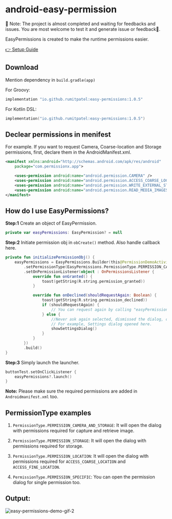 # android-easy-permission
🚧  Note: The project is almost completed and waiting for feedbacks and issues. You are most welcome to test it and generate issue or feedback🙂.

EasyPermissions is created to make the runtime permissions easier.

[👉 Setup Guide](#how-do-i-use-easypermissions)

## Download
Mention dependency in ```build.gradle(app)```

For Groovy:
```groovy
implementation "io.github.rumitpatel:easy-permissions:1.0.5"
```

For Kotlin DSL:
```kotlin
implementation("io.github.rumitpatel:easy-permissions:1.0.5")
```

## Declear permissions in menifest

For example. If you want to request Camera, Coarse-location and Storage permissions, first, declare them in the AndroidManifest.xml.

```xml
<manifest xmlns:android="http://schemas.android.com/apk/res/android"
    package="com.permissionx.app">

    <uses-permission android:name="android.permission.CAMERA" />
    <uses-permission android:name="android.permission.ACCESS_COARSE_LOCATION" />
    <uses-permission android:name="android.permission.WRITE_EXTERNAL_STORAGE" />
    <uses-permission android:name="android.permission.READ_MEDIA_IMAGES" />
</manifest>
```

## How do I use EasyPermissions?
**Step:1** Create an object of EasyPermission.
```kotlin
private var easyPermissions: EasyPermission? = null
```

**Step:2** Initiate permission obj in ```obCreate()``` method. Also handle callback here.

```kotlin
private fun initializePermissionObj() {
    easyPermissions = EasyPermissions.Builder(this@PermissionDemoActivity)
        .setPermissionType(EasyPermissions.PermissionType.PERMISSION_CAMERA_AND_STORAGE)
        .setOnPermissionListener(object : OnPermissionsListener {
            override fun onGranted() {
                toast(getString(R.string.permission_granted))
            }

            override fun onDeclined(shouldRequestAgain: Boolean) {
                toast(getString(R.string.permission_declined))
                if (shouldRequestAgain) {
                    // You can request again by calling "easyPermissions?.launch()" here.
                } else {
                    //Never ask again selected, dismissed the dialog, or device policy prohibits the app from having that permission
                    // For example, Settings dialog opened here.
                    showSettingsDialog()
                }
            }
        })
        .build()
}
```

**Step:3** Simply launch the launcher.

```kotlin
buttonTest.setOnClickListener {
    easyPermissions?.launch()
}
```
**Note:** Please make sure the required permissions are added in ```Androidmanifest.xml``` too.


## PermissionType examples
1. ```PermissionType.PERMISSION_CAMERA_AND_STORAGE```: It will open the dialog with permissions required for capture and retrieve image.

2. ```PermissionType.PERMISSION_STORAGE```: It will open the dialog with permissions required for storage.

3. ```PermissionType.PERMISSION_LOCATION```: It will open the dialog with permissions required for ```ACCESS_COARSE_LOCATION``` and ```ACCESS_FINE_LOCATION```.

4. ```PermissionType.PERMISSION_SPECIFIC```: You can open the permission dialog for single permission too.


## Output:

![easy-permissions-demo-gif-2](https://github.com/RumitPatel/android-easy-permissions/assets/81635516/72a637b3-ebeb-4984-8b31-666a6f8b9548)

